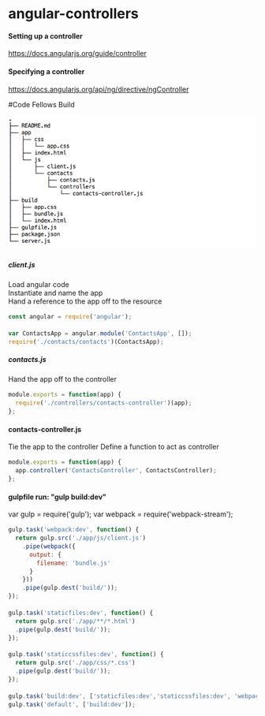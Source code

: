 # angular-controllers

#### Setting up a controller
https://docs.angularjs.org/guide/controller

#### Specifying a controller
https://docs.angularjs.org/api/ng/directive/ngController

#Code Fellows Build  

![Sample Directory Structure](build-dir-structure.png)
##### client.js
Load angular code  
Instantiate and name the app  
Hand a reference to the app off to the resource  

``` javascript
const angular = require('angular');

var ContactsApp = angular.module('ContactsApp', []);
require('./contacts/contacts')(ContactsApp);

```
##### contacts.js  
Hand the app off to the controller  

``` javascript
module.exports = function(app) {
  require('./controllers/contacts-controller')(app);
};
```
#### contacts-controller.js
Tie the app to the controller
Define a function to act as controller

``` javascript
module.exports = function(app) {
  app.controller('ContactsController', ContactsController);
};
```

#### gulpfile  run: "gulp build:dev"  
var gulp = require('gulp');
var webpack = require('webpack-stream');

``` javascript
gulp.task('webpack:dev', function() {
  return gulp.src('./app/js/client.js')
    .pipe(webpack({
      output: {
        filename: 'bundle.js'
      }
    }))
    .pipe(gulp.dest('build/'));
});

gulp.task('staticfiles:dev', function() {
  return gulp.src('./app/**/*.html')
  .pipe(gulp.dest('build/'));
});

gulp.task('staticcssfiles:dev', function() {
  return gulp.src('./app/css/*.css')
  .pipe(gulp.dest('build/'));
});

gulp.task('build:dev', ['staticfiles:dev','staticcssfiles:dev', 'webpack:dev']);
gulp.task('default', ['build:dev']);
```
